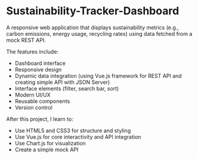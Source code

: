# Sustainability-Tracker-Dashboard
A responsive web application that displays sustainability metrics (e.g., carbon emissions, energy usage, recycling rates) using data fetched from a mock REST API.

The features include:
- Dashboard interface
- Responsive design
- Dynamic data integration (using Vue.js framework for REST API and creating simple API with JSON Server)
- Interface elements (filter, search bar, sort)
- Modern UI/UX
- Reusable components
- Version control

After this project, I learn to:
- Use HTML5 and CSS3 for structure and styling
- Use Vue.js for core interactivity and API integration
- Use Chart.js for visualization
- Create a simple mock API
